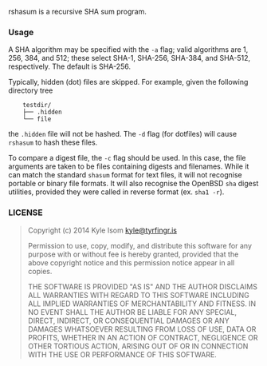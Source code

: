 rshasum is a recursive SHA sum program.

### Usage

A SHA algorithm may be specified with the `-a` flag; valid algorithms
are 1, 256, 384, and 512; these select SHA-1, SHA-256, SHA-384, and
SHA-512, respectively. The default is SHA-256.

Typically, hidden (dot) files are skipped. For example, given the
following directory tree
```
	testdir/
	├── .hidden
	└── file
```
the `.hidden` file will not be hashed. The `-d` flag (for dotfiles)
will cause `rshasum` to hash these files.

To compare a digest file, the `-c` flag should be used. In this
case, the file arguments are taken to be files containing digests
and filenames. While it can match the standard `shasum` format for
text files, it will not recognise portable or binary file formats.
It will also recognise the OpenBSD `sha` digest utilities, provided
they were called in reverse format (ex. `sha1 -r`).

### LICENSE

> Copyright (c) 2014 Kyle Isom <kyle@tyrfingr.is>
> 
> Permission to use, copy, modify, and distribute this software for any
> purpose with or without fee is hereby granted, provided that the above 
> copyright notice and this permission notice appear in all copies.
> 
> THE SOFTWARE IS PROVIDED "AS IS" AND THE AUTHOR DISCLAIMS ALL WARRANTIES
> WITH REGARD TO THIS SOFTWARE INCLUDING ALL IMPLIED WARRANTIES OF
> MERCHANTABILITY AND FITNESS. IN NO EVENT SHALL THE AUTHOR BE LIABLE FOR
> ANY SPECIAL, DIRECT, INDIRECT, OR CONSEQUENTIAL DAMAGES OR ANY DAMAGES
> WHATSOEVER RESULTING FROM LOSS OF USE, DATA OR PROFITS, WHETHER IN AN
> ACTION OF CONTRACT, NEGLIGENCE OR OTHER TORTIOUS ACTION, ARISING OUT OF
> OR IN CONNECTION WITH THE USE OR PERFORMANCE OF THIS SOFTWARE. 
